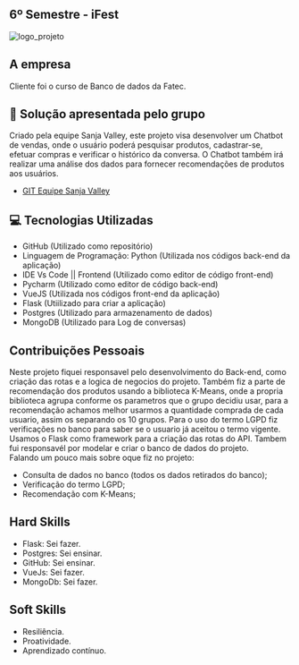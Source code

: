 ## 6º Semestre -  iFest
![logo_projeto](https://user-images.githubusercontent.com/49652498/242654761-f0b8b9eb-cd4f-40dc-a306-9ff9e3a4e70f.png)

## A empresa
Cliente foi o curso de Banco de dados da Fatec.

## :pushpin: Solução apresentada pelo grupo
Criado pela equipe Sanja Valley, este projeto visa desenvolver um Chatbot de vendas, onde o usuário poderá pesquisar produtos, cadastrar-se, efetuar compras e verificar o histórico da conversa. O Chatbot também irá realizar uma análise dos dados para fornecer recomendações de produtos aos usuários.

* [GIT Equipe Sanja Valley](https://github.com/Sanja-Valley) 

## :computer: Tecnologias Utilizadas
- GitHub (Utilizado como repositório)
- Linguagem de Programação: Python (Utilizada nos códigos back-end da aplicação)
- IDE Vs Code || Frontend (Utilizado como editor de código front-end)
- Pycharm (Utilizado como editor de código back-end)
- VueJS (Utilizada nos códigos front-end da aplicação)
- Flask (Utiilizado para criar a aplicação)
- Postgres (Utilizado para armazenamento de dados)
- MongoDB (Utilizado para Log de conversas)

## Contribuições Pessoais
Neste projeto fiquei responsavel pelo desenvolvimento do Back-end, como criação das rotas e a logica de negocios do projeto. Também fiz a parte de recomendação dos produtos usando a biblioteca K-Means, onde a propria biblioteca agrupa conforme os parametros que o grupo decidiu usar, para a recomendação achamos melhor usarmos a quantidade comprada de cada usuario, assim os separando os 10 grupos. Para o uso do termo LGPD fiz verificações no banco para saber se o usuario já aceitou o termo vigente. Usamos o Flask como framework para a criação das rotas do API. Tambem fui responsavél por modelar e criar o banco de dados do projeto.<br>
Falando um pouco mais sobre oque fiz no projeto:
* Consulta de dados no banco (todos os dados retirados do banco);
* Verificação do termo LGPD;
* Recomendação com K-Means;


## Hard Skills
- Flask: Sei fazer.
- Postgres: Sei ensinar.
- GitHub: Sei ensinar.
- VueJs: Sei fazer.
- MongoDb: Sei fazer.

## Soft Skills 
* Resiliência.
* Proatividade.
* Aprendizado contínuo.

